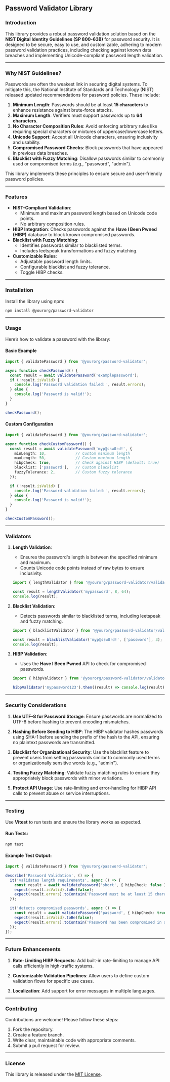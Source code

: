 ## **Password Validator Library**

### **Introduction**

This library provides a robust password validation solution based on the **NIST Digital Identity Guidelines (SP 800-63B)** for password security. It is designed to be secure, easy to use, and customizable, adhering to modern password validation practices, including checking against known data breaches and implementing Unicode-compliant password length validation.

---

### **Why NIST Guidelines?**

Passwords are often the weakest link in securing digital systems. To mitigate this, the National Institute of Standards and Technology (NIST) released updated recommendations for password policies. These include:

1. **Minimum Length**: Passwords should be at least **15 characters** to enhance resistance against brute-force attacks.
2. **Maximum Length**: Verifiers must support passwords up to **64 characters**.
3. **No Character Composition Rules**: Avoid enforcing arbitrary rules like requiring special characters or mixtures of uppercase/lowercase letters.
4. **Unicode Support**: Accept all Unicode characters, ensuring inclusivity and usability.
5. **Compromised Password Checks**: Block passwords that have appeared in previous data breaches.
6. **Blacklist with Fuzzy Matching**: Disallow passwords similar to commonly used or compromised terms (e.g., "password", "admin").

This library implements these principles to ensure secure and user-friendly password policies.

---

### **Features**

- **NIST-Compliant Validation**:
  - Minimum and maximum password length based on Unicode code points.
  - No arbitrary composition rules.
- **HIBP Integration**: Checks passwords against the **Have I Been Pwned (HIBP)** database to block known compromised passwords.
- **Blacklist with Fuzzy Matching**:
  - Identifies passwords similar to blacklisted terms.
  - Includes leetspeak transformations and fuzzy matching.
- **Customizable Rules**:
  - Adjustable password length limits.
  - Configurable blacklist and fuzzy tolerance.
  - Toggle HIBP checks.

---

### **Installation**

Install the library using npm:

```bash
npm install @yourorg/password-validator
```

---

### **Usage**

Here’s how to validate a password with the library:

#### **Basic Example**

```typescript
import { validatePassword } from '@yourorg/password-validator';

async function checkPassword() {
  const result = await validatePassword('examplepassword');
  if (!result.isValid) {
    console.log('Password validation failed:', result.errors);
  } else {
    console.log('Password is valid!');
  }
}

checkPassword();
```

#### **Custom Configuration**

```typescript
import { validatePassword } from '@yourorg/password-validator';

async function checkCustomPassword() {
  const result = await validatePassword('myp@ssw0rd!', {
    minLength: 10,             // Custom minimum length
    maxLength: 50,             // Custom maximum length
    hibpCheck: true,           // Check against HIBP (default: true)
    blacklist: ['password'],   // Custom blacklist
    fuzzyTolerance: 2,         // Custom fuzzy tolerance
  });

  if (!result.isValid) {
    console.log('Password validation failed:', result.errors);
  } else {
    console.log('Password is valid!');
  }
}

checkCustomPassword();
```

---

### **Validators**

1. **Length Validation**:
   - Ensures the password's length is between the specified minimum and maximum.
   - Counts Unicode code points instead of raw bytes to ensure inclusivity.
   
   ```typescript
   import { lengthValidator } from '@yourorg/password-validator/validators/lengthValidator';

   const result = lengthValidator('mypassword', 8, 64);
   console.log(result);
   ```

2. **Blacklist Validation**:
   - Detects passwords similar to blacklisted terms, including leetspeak and fuzzy matching.
   
   ```typescript
   import { blacklistValidator } from '@yourorg/password-validator/validators/blacklistValidator';

   const result = blacklistValidator('myp@ssw0rd!', ['password'], 3);
   console.log(result);
   ```

3. **HIBP Validation**:
   - Uses the **Have I Been Pwned** API to check for compromised passwords.
   
   ```typescript
   import { hibpValidator } from '@yourorg/password-validator/validators/hibpValidator';

   hibpValidator('mypassword123').then((result) => console.log(result));
   ```

---

### **Security Considerations**

1. **Use UTF-8 for Password Storage**:
   Ensure passwords are normalized to UTF-8 before hashing to prevent encoding mismatches.

2. **Hashing Before Sending to HIBP**:
   The HIBP validator hashes passwords using SHA-1 before sending the prefix of the hash to the API, ensuring no plaintext passwords are transmitted.

3. **Blacklist for Organizational Security**:
   Use the blacklist feature to prevent users from setting passwords similar to commonly used terms or organizationally sensitive words (e.g., "admin").

4. **Testing Fuzzy Matching**:
   Validate fuzzy matching rules to ensure they appropriately block passwords with minor variations.

5. **Protect API Usage**:
   Use rate-limiting and error-handling for HIBP API calls to prevent abuse or service interruptions.

---

### **Testing**

Use **Vitest** to run tests and ensure the library works as expected.

#### Run Tests:
```bash
npm test
```

#### Example Test Output:

```typescript
import { validatePassword } from '@yourorg/password-validator';

describe('Password Validation', () => {
  it('validates length requirements', async () => {
    const result = await validatePassword('short', { hibpCheck: false });
    expect(result.isValid).toBe(false);
    expect(result.errors).toContain('Password must be at least 15 characters.');
  });

  it('detects compromised passwords', async () => {
    const result = await validatePassword('password', { hibpCheck: true });
    expect(result.isValid).toBe(false);
    expect(result.errors).toContain('Password has been compromised in a data breach.');
  });
});
```

---

### **Future Enhancements**

1. **Rate-Limiting HIBP Requests**:
   Add built-in rate-limiting to manage API calls efficiently in high-traffic systems.

2. **Customizable Validation Pipelines**:
   Allow users to define custom validation flows for specific use cases.

3. **Localization**:
   Add support for error messages in multiple languages.

---

### **Contributing**

Contributions are welcome! Please follow these steps:

1. Fork the repository.
2. Create a feature branch.
3. Write clear, maintainable code with appropriate comments.
4. Submit a pull request for review.

---

### **License**

This library is released under the [MIT License](LICENSE).

